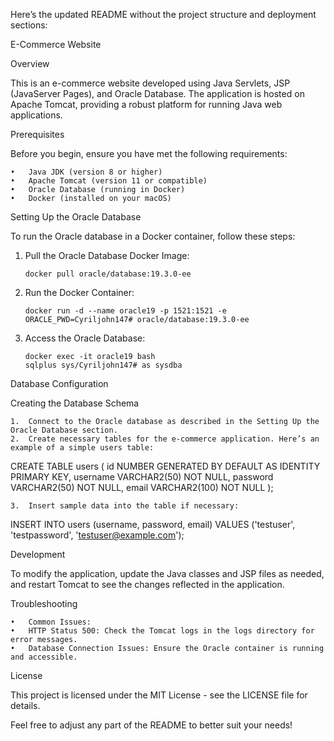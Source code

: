 Here’s the updated README without the project structure and deployment sections:

E-Commerce Website

Overview

This is an e-commerce website developed using Java Servlets, JSP (JavaServer Pages), and Oracle Database. The application is hosted on Apache Tomcat, providing a robust platform for running Java web applications.

Prerequisites

Before you begin, ensure you have met the following requirements:

	•	Java JDK (version 8 or higher)
	•	Apache Tomcat (version 11 or compatible)
	•	Oracle Database (running in Docker)
	•	Docker (installed on your macOS)

Setting Up the Oracle Database

To run the Oracle database in a Docker container, follow these steps:

1.	Pull the Oracle Database Docker Image:

		docker pull oracle/database:19.3.0-ee


2.	Run the Docker Container:

		docker run -d --name oracle19 -p 1521:1521 -e ORACLE_PWD=Cyriljohn147# oracle/database:19.3.0-ee


3.	Access the Oracle Database:

		docker exec -it oracle19 bash
		sqlplus sys/Cyriljohn147# as sysdba



Database Configuration

Creating the Database Schema

	1.	Connect to the Oracle database as described in the Setting Up the Oracle Database section.
	2.	Create necessary tables for the e-commerce application. Here’s an example of a simple users table:

CREATE TABLE users (
    id NUMBER GENERATED BY DEFAULT AS IDENTITY PRIMARY KEY,
    username VARCHAR2(50) NOT NULL,
    password VARCHAR2(50) NOT NULL,
    email VARCHAR2(100) NOT NULL
);


	3.	Insert sample data into the table if necessary:

INSERT INTO users (username, password, email) VALUES ('testuser', 'testpassword', 'testuser@example.com');



Development

To modify the application, update the Java classes and JSP files as needed, and restart Tomcat to see the changes reflected in the application.

Troubleshooting

	•	Common Issues:
	•	HTTP Status 500: Check the Tomcat logs in the logs directory for error messages.
	•	Database Connection Issues: Ensure the Oracle container is running and accessible.

License

This project is licensed under the MIT License - see the LICENSE file for details.

Feel free to adjust any part of the README to better suit your needs!
